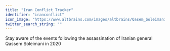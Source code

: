```yaml
---
title: "Iran Conflict Tracker"
identifier: "iranconflict"
icon_image: "https://www.altbrains.com/images/altbrains/Qasem_Soleimani_with_Zolfaghar_Order.jpg"
twitter_search_string: ""
---
```

Stay aware of the events following the assassination of Iranian general Qassem Soleimani in 2020
